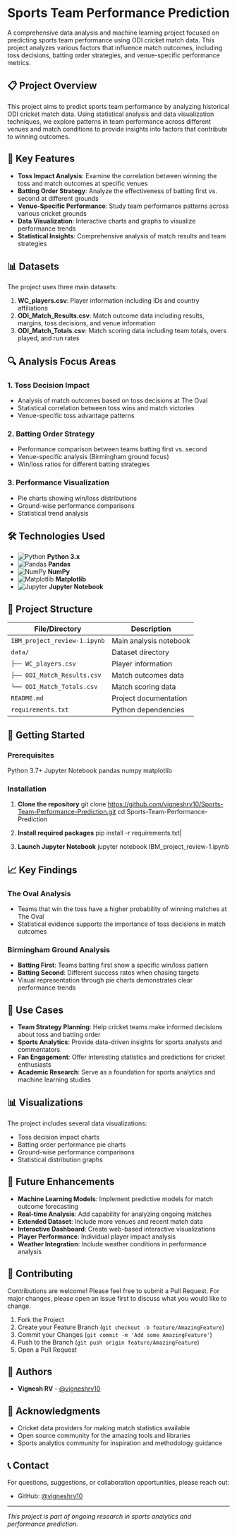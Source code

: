 # Sports Team Performance Prediction

A comprehensive data analysis and machine learning project focused on predicting sports team performance using ODI cricket match data. This project analyzes various factors that influence match outcomes, including toss decisions, batting order strategies, and venue-specific performance metrics.

## 📋 Project Overview

This project aims to predict sports team performance by analyzing historical ODI cricket match data. Using statistical analysis and data visualization techniques, we explore patterns in team performance across different venues and match conditions to provide insights into factors that contribute to winning outcomes.

## 🎯 Key Features

- **Toss Impact Analysis**: Examine the correlation between winning the toss and match outcomes at specific venues
- **Batting Order Strategy**: Analyze the effectiveness of batting first vs. second at different grounds
- **Venue-Specific Performance**: Study team performance patterns across various cricket grounds
- **Data Visualization**: Interactive charts and graphs to visualize performance trends
- **Statistical Insights**: Comprehensive analysis of match results and team strategies

## 📊 Datasets

The project uses three main datasets:

1. **WC_players.csv**: Player information including IDs and country affiliations
2. **ODI_Match_Results.csv**: Match outcome data including results, margins, toss decisions, and venue information
3. **ODI_Match_Totals.csv**: Match scoring data including team totals, overs played, and run rates

## 🔍 Analysis Focus Areas

### 1. Toss Decision Impact
- Analysis of match outcomes based on toss decisions at The Oval
- Statistical correlation between toss wins and match victories
- Venue-specific toss advantage patterns

### 2. Batting Order Strategy
- Performance comparison between teams batting first vs. second
- Venue-specific analysis (Birmingham ground focus)
- Win/loss ratios for different batting strategies

### 3. Performance Visualization
- Pie charts showing win/loss distributions
- Ground-wise performance comparisons
- Statistical trend analysis

## 🛠️ Technologies Used

- ![Python](https://img.shields.io/badge/Python-3776AB?style=flat&logo=python&logoColor=white) **Python 3.x**
- ![Pandas](https://img.shields.io/badge/Pandas-150458?style=flat&logo=pandas&logoColor=white) **Pandas**
- ![NumPy](https://img.shields.io/badge/NumPy-013243?style=flat&logo=numpy&logoColor=white) **NumPy**
- ![Matplotlib](https://img.shields.io/badge/Matplotlib-11557c?style=flat&logo=matplotlib&logoColor=white) **Matplotlib**
- ![Jupyter](https://img.shields.io/badge/Jupyter-F37626?style=flat&logo=jupyter&logoColor=white) **Jupyter Notebook**


## 📁 Project Structure

| File/Directory | Description |
|----------------|-------------|
| `IBM_project_review-1.ipynb` | Main analysis notebook |
| `data/` | Dataset directory |
| `├── WC_players.csv` | Player information |
| `├── ODI_Match_Results.csv` | Match outcomes data |
| `└── ODI_Match_Totals.csv` | Match scoring data |
| `README.md` | Project documentation |
| `requirements.txt` | Python dependencies |



## 🚀 Getting Started

### Prerequisites

Python 3.7+
Jupyter Notebook
pandas
numpy
matplotlib


### Installation

1. **Clone the repository**
git clone https://github.com/vigneshrv10/Sports-Team-Performance-Prediction.git
cd Sports-Team-Performance-Prediction


2. **Install required packages**
pip install -r requirements.txt|


3. **Launch Jupyter Notebook**
jupyter notebook IBM_project_review-1.ipynb


## 📈 Key Findings

### The Oval Analysis
- Teams that win the toss have a higher probability of winning matches at The Oval
- Statistical evidence supports the importance of toss decisions in match outcomes

### Birmingham Ground Analysis
- **Batting First**: Teams batting first show a specific win/loss pattern
- **Batting Second**: Different success rates when chasing targets
- Visual representation through pie charts demonstrates clear performance trends

## 🎯 Use Cases

- **Team Strategy Planning**: Help cricket teams make informed decisions about toss and batting order
- **Sports Analytics**: Provide data-driven insights for sports analysts and commentators
- **Fan Engagement**: Offer interesting statistics and predictions for cricket enthusiasts
- **Academic Research**: Serve as a foundation for sports analytics and machine learning studies

## 📊 Visualizations

The project includes several data visualizations:
- Toss decision impact charts
- Batting order performance pie charts
- Ground-wise performance comparisons
- Statistical distribution graphs

## 🔮 Future Enhancements

- **Machine Learning Models**: Implement predictive models for match outcome forecasting
- **Real-time Analysis**: Add capability for analyzing ongoing matches
- **Extended Dataset**: Include more venues and recent match data
- **Interactive Dashboard**: Create web-based interactive visualizations
- **Player Performance**: Individual player impact analysis
- **Weather Integration**: Include weather conditions in performance analysis

## 🤝 Contributing

Contributions are welcome! Please feel free to submit a Pull Request. For major changes, please open an issue first to discuss what you would like to change.

1. Fork the Project
2. Create your Feature Branch (`git checkout -b feature/AmazingFeature`)
3. Commit your Changes (`git commit -m 'Add some AmazingFeature'`)
4. Push to the Branch (`git push origin feature/AmazingFeature`)
5. Open a Pull Request


## 👥 Authors

- **Vignesh RV** - [@vigneshrv10](https://github.com/vigneshrv10)

## 🙏 Acknowledgments

- Cricket data providers for making match statistics available
- Open source community for the amazing tools and libraries
- Sports analytics community for inspiration and methodology guidance

## 📞 Contact

For questions, suggestions, or collaboration opportunities, please reach out:

- GitHub: [@vigneshrv10](https://github.com/vigneshrv10)

---
*This project is part of ongoing research in sports analytics and performance prediction.*

